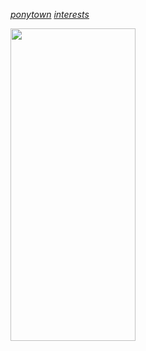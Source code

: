 _[ponytown](https://rentry.co/LostEvernight) [interests](https://rentry.co/theEvernight)_

<img src="https://files.catbox.moe/yk6u95.webp" width="200" height="500">
